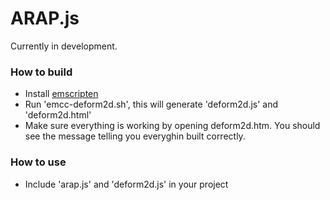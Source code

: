 # ARAP.js

Currently in development.

### How to build

* Install [emscripten][1]
* Run 'emcc-deform2d.sh', this will generate 'deform2d.js' and 'deform2d.html'
* Make sure everything is working by opening deform2d.htm. You should see the message telling you everyghin built correctly.

### How to use

* Include 'arap.js' and 'deform2d.js' in your project

[1]: https://github.com/kripken/emscripten
[2]: http://www.dgp.toronto.edu/~rms/software/Deform2D/